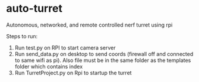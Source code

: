 # auto-turret
Autonomous, networked, and remote controlled nerf turret using rpi

Steps to run:

1. Run test.py on RPI to start camera server
2. Run send_data.py on desktop to send coords (firewall off and connected to same wifi as pi). Also file must be in the same folder as the templates folder which contains index
3. Run TurretProject.py on Rpi to startup the turret
